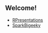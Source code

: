 ## Welcome!
- [RPresentations](https://paulalc.github.io/RPresentations/)
- [SparkBigeeky](https://paulalc.github.io/SparkBigeeky/)
